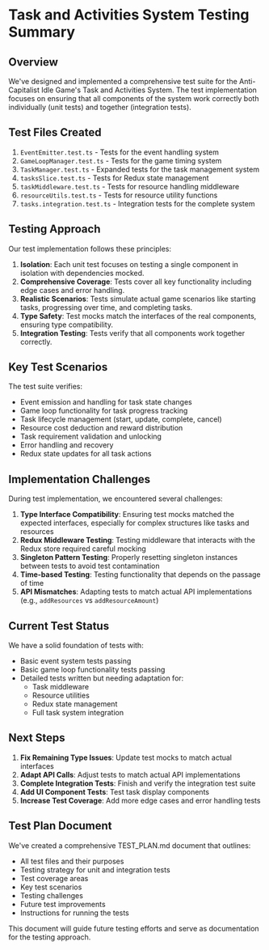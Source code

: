 # Task and Activities System Testing Summary

## Overview

We've designed and implemented a comprehensive test suite for the Anti-Capitalist Idle Game's Task and Activities System. The test implementation focuses on ensuring that all components of the system work correctly both individually (unit tests) and together (integration tests).

## Test Files Created

1. `EventEmitter.test.ts` - Tests for the event handling system
2. `GameLoopManager.test.ts` - Tests for the game timing system
3. `TaskManager.test.ts` - Expanded tests for the task management system
4. `tasksSlice.test.ts` - Tests for Redux state management
5. `taskMiddleware.test.ts` - Tests for resource handling middleware
6. `resourceUtils.test.ts` - Tests for resource utility functions
7. `tasks.integration.test.ts` - Integration tests for the complete system

## Testing Approach

Our test implementation follows these principles:

1. **Isolation**: Each unit test focuses on testing a single component in isolation with dependencies mocked.
2. **Comprehensive Coverage**: Tests cover all key functionality including edge cases and error handling.
3. **Realistic Scenarios**: Tests simulate actual game scenarios like starting tasks, progressing over time, and completing tasks.
4. **Type Safety**: Test mocks match the interfaces of the real components, ensuring type compatibility.
5. **Integration Testing**: Tests verify that all components work together correctly.

## Key Test Scenarios

The test suite verifies:

- Event emission and handling for task state changes
- Game loop functionality for task progress tracking
- Task lifecycle management (start, update, complete, cancel)
- Resource cost deduction and reward distribution
- Task requirement validation and unlocking
- Error handling and recovery
- Redux state updates for all task actions

## Implementation Challenges

During test implementation, we encountered several challenges:

1. **Type Interface Compatibility**: Ensuring test mocks matched the expected interfaces, especially for complex structures like tasks and resources
2. **Redux Middleware Testing**: Testing middleware that interacts with the Redux store required careful mocking
3. **Singleton Pattern Testing**: Properly resetting singleton instances between tests to avoid test contamination
4. **Time-based Testing**: Testing functionality that depends on the passage of time
5. **API Mismatches**: Adapting tests to match actual API implementations (e.g., `addResources` vs `addResourceAmount`)

## Current Test Status

We have a solid foundation of tests with:

- Basic event system tests passing
- Basic game loop functionality tests passing
- Detailed tests written but needing adaptation for:
  - Task middleware
  - Resource utilities
  - Redux state management
  - Full task system integration

## Next Steps

1. **Fix Remaining Type Issues**: Update test mocks to match actual interfaces
2. **Adapt API Calls**: Adjust tests to match actual API implementations
3. **Complete Integration Tests**: Finish and verify the integration test suite
4. **Add UI Component Tests**: Test task display components
5. **Increase Test Coverage**: Add more edge cases and error handling tests

## Test Plan Document

We've created a comprehensive TEST_PLAN.md document that outlines:
- All test files and their purposes
- Testing strategy for unit and integration tests
- Test coverage areas
- Key test scenarios
- Testing challenges
- Future test improvements
- Instructions for running the tests

This document will guide future testing efforts and serve as documentation for the testing approach.